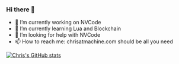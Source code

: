 ### Hi there 👋

- 🔭 I’m currently working on NVCode
- 🌱 I’m currently learning Lua and Blockchain
- 🤔 I’m looking for help with NVCode
- 📫 How to reach me: chrisatmachine.com should be all you need

[![Chris's GitHub stats](https://github-readme-stats.vercel.app/api?username=christianchiarulli&show_icons=true&theme=onedark)](https://github.com/anuraghazra/github-readme-stats)


